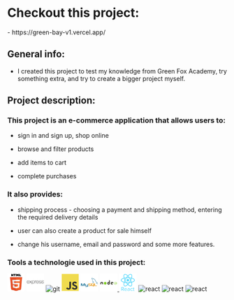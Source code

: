 <h1>Checkout this project:</h1>
- https://green-bay-v1.vercel.app/

<h2 align="left">General info:</h2>

- I created this project to test my knowledge from Green Fox Academy, try something extra, and try to create a bigger project myself.

<h2 align="left">Project description:</h2>
<h3>This project is an e-commerce application that allows users to:</h3>

- sign in and sign up, shop online

- browse and filter products

- add items to cart

- complete purchases

<h3>It also provides:</h3>

- shipping process - choosing a payment and shipping method, entering the required delivery details

- user can also create a product for sale himself

- change his username, email and password and some more features.

<h3 align="left">Tools a technologie used in this project:</h3>
<p align="left"> 
<a  target="_blank" rel="noreferrer"> <img src="https://raw.githubusercontent.com/devicons/devicon/master/icons/html5/html5-original-wordmark.svg" alt="html5" width="40" height="40"/> </a> 
<a  target="_blank" rel="noreferrer"> <img src="https://raw.githubusercontent.com/devicons/devicon/master/icons/express/express-original-wordmark.svg" alt="express" width="40" height="40"/> </a> 
<a  target="_blank" rel="noreferrer"> <img src="https://www.vectorlogo.zone/logos/git-scm/git-scm-icon.svg" alt="git" width="40" height="40"/> </a>  
<a  target="_blank" rel="noreferrer"> <img src="https://raw.githubusercontent.com/devicons/devicon/master/icons/javascript/javascript-original.svg" alt="javascript" width="40" height="40"/> </a> 
<a target="_blank" rel="noreferrer"> <img src="https://raw.githubusercontent.com/devicons/devicon/master/icons/mysql/mysql-original-wordmark.svg" alt="mysql" width="40" height="40"/> </a> 
<a href="https://nodejs.org" target="_blank" rel="noreferrer"> <img src="https://raw.githubusercontent.com/devicons/devicon/master/icons/nodejs/nodejs-original-wordmark.svg" alt="nodejs" width="40" height="40"/> </a> 
<a target="_blank" rel="noreferrer"> <img src="https://raw.githubusercontent.com/devicons/devicon/master/icons/react/react-original-wordmark.svg" alt="react" width="40" height="40"/> </a> 
<a target="_blank" rel="noreferrer"> <img src="https://styled-components.com/logo.png" alt="react" width="40" height="40"/> </a> 
<a target="_blank" rel="noreferrer"> <img src="https://mui.com/static/logo.png" alt="react" width="40" height="40"/> </a> 
<a target="_blank" rel="noreferrer"> <img src="https://cms-assets.tutsplus.com/uploads/users/780/posts/39427/image-upload/68747470733a2f2f6769746875622e7375726d6f6e2e6d652f696d616765732f636f6d6d6f6e2f7377697065722d6c6f676f2e737667.svg" alt="react" width="40" height="40"/> </a> 
</p>
